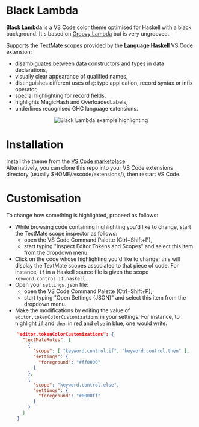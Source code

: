 # Black Lambda
__Black Lambda__ is a VS Code color theme optimised for Haskell with a black background. It's based on [Groovy Lambda](https://marketplace.visualstudio.com/items?itemName=sheaf.groovylambda) but is very ungrooved.

Supports the TextMate scopes provided by the [__Language Haskell__](https://github.com/JustusAdam/language-haskell) VS Code extension:

  * disambiguates between data constructors and types in data declarations,
  * visually clear appearance of qualified names,
  * distinguishes different uses of `@`: type application, record syntax or infix operator,
  * special highlighting for record fields,
  * highlights MagicHash and OverloadedLabels,
  * underlines recognised GHC language extensions.

<p align="center">
  <img src="https://pomf2.lain.la/f/usnu44hk.png" alt="Black Lambda example highlighting" style="max-width:100%;">
</p>

# Installation
Install the theme from the [VS Code marketplace](https://marketplace.visualstudio.com/items?itemName=janw4ld.black-lambda).  
Alternatively, you can clone this repo into your VS Code extensions directory (usually $HOME/.vscode/extensions/), then restart VS Code.

# Customisation
To change how something is highlighted, proceed as follows:

  * While browsing code containing highlighting you'd like to change, start the TextMate scope inspector as follows:
    * open the VS Code Command Palette (Ctrl+Shift+P),
    * start typing "Inspect Editor Tokens and Scopes" and select this item from the dropdown menu.
  * Click on the code whose highlighting you'd like to change; this will display the TextMate scopes associated to that piece of code. For instance, `if` in a Haskell source file is given the scope `keyword.control.if.haskell`.
  * Open your `settings.json` file:
    * open the VS Code Command Palette (Ctrl+Shift+P),
    * start typing "Open Settings (JSON)" and select this item from the dropdown menu.
  * Make the modifications by editing the value of `editor.tokenColorCustomizations` in your settings.
    For instance, to highlight `if` and `then` in red and `else` in blue, one would write:

```json
    "editor.tokenColorCustomizations": {
      "textMateRules": [
        {
          "scope": [ "keyword.control.if", "keyword.control.then" ],
          "settings": {
            "foreground": "#ff0000"
          }
        },
        {
          "scope": "keyword.control.else",
          "settings": {
            "foreground": "#0000ff"
          }
        }
      ]
    }
```
